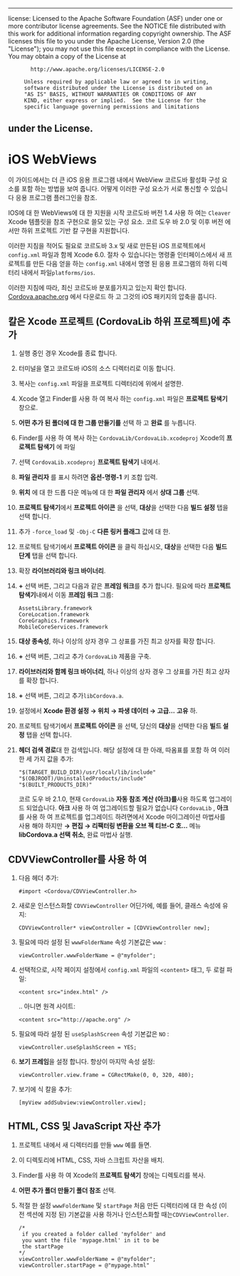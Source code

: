 * * *

license: Licensed to the Apache Software Foundation (ASF) under one or more contributor license agreements. See the NOTICE file distributed with this work for additional information regarding copyright ownership. The ASF licenses this file to you under the Apache License, Version 2.0 (the "License"); you may not use this file except in compliance with the License. You may obtain a copy of the License at

           http://www.apache.org/licenses/LICENSE-2.0
    
         Unless required by applicable law or agreed to in writing,
         software distributed under the License is distributed on an
         "AS IS" BASIS, WITHOUT WARRANTIES OR CONDITIONS OF ANY
         KIND, either express or implied.  See the License for the
         specific language governing permissions and limitations
    

## under the License.

# iOS WebViews

이 가이드에서는 더 큰 iOS 응용 프로그램 내에서 WebView 코르도바 활성화 구성 요소를 포함 하는 방법을 보여 줍니다. 어떻게 이러한 구성 요소가 서로 통신할 수 있습니다 응용 프로그램 플러그인을 참조.

IOS에 대 한 WebViews에 대 한 지원을 시작 코르도바 버전 1.4 사용 하 여는 `Cleaver` Xcode 템플릿을 참조 구현으로 쓸모 있는 구성 요소. 코르 도우 바 2.0 및 이후 버전 에서만 하위 프로젝트 기반 칼 구현을 지원합니다.

이러한 지침을 적어도 필요로 코르도바 3.x 및 새로 만든된 iOS 프로젝트에서 `config.xml` 파일과 함께 Xcode 6.0. 절차 수 있습니다는 명령줄 인터페이스에서 새 프로젝트를 만든 다음 얻을 하는 `config.xml` 내에서 명명 된 응용 프로그램의 하위 디렉터리 내에서 파일`platforms/ios`.

이러한 지침에 따라, 최신 코르도바 분포를가지고 있는지 확인 합니다. [Cordova.apache.org][1] 에서 다운로드 하 고 그것의 iOS 패키지의 압축을 풉니다.

 [1]: http://cordova.apache.org

## 칼은 Xcode 프로젝트 (CordovaLib 하위 프로젝트)에 추가

1.  실행 중인 경우 Xcode를 종료 합니다.

2.  터미널을 열고 코르도바 iOS의 소스 디렉터리로 이동 합니다.

3.  복사는 `config.xml` 파일을 프로젝트 디렉터리에 위에서 설명한.

4.  Xcode 열고 Finder를 사용 하 여 복사 하는 `config.xml` 파일은 **프로젝트 탐색기** 창으로.

5.  **어떤 추가 된 폴더에 대 한 그룹 만들기를** 선택 하 고 **완료** 를 누릅니다.

6.  Finder를 사용 하 여 복사 하는 `CordovaLib/CordovaLib.xcodeproj` Xcode의 **프로젝트 탐색기** 에 파일

7.  선택 `CordovaLib.xcodeproj` **프로젝트 탐색기** 내에서.

8.  **파일 관리자** 를 표시 하려면 **옵션-명령-1** 키 조합 입력.

9.  **위치** 에 대 한 드롭 다운 메뉴에 대 한 **파일 관리자** 에서 **상대 그룹** 선택.

10. **프로젝트 탐색기**에서 **프로젝트 아이콘** 을 선택, **대상**을 선택한 다음 **빌드 설정** 탭을 선택 합니다.

11. 추가 `-force_load` 및 `-Obj-C` **다른 링커 플래그** 값에 대 한.

12. 프로젝트 탐색기에서 **프로젝트 아이콘** 을 클릭 하십시오, **대상**을 선택한 다음 **빌드 단계** 탭을 선택 합니다.

13. 확장 **라이브러리와 링크 바이너리**.

14. **+** 선택 버튼, 그리고 다음과 같은 **프레임 워크**를 추가 합니다. 필요에 따라 **프로젝트 탐색기**내에서 이동 **프레임 워크** 그룹:
    
        AssetsLibrary.framework
        CoreLocation.framework
        CoreGraphics.framework
        MobileCoreServices.framework
        

15. **대상 종속성**, 하나 이상의 상자 경우 그 상표를 가진 최고 상자를 확장 합니다.

16. **+** 선택 버튼, 그리고 추가 `CordovaLib` 제품을 구축.

17. **라이브러리와 함께 링크 바이너리**, 하나 이상의 상자 경우 그 상표를 가진 최고 상자를 확장 합니다.

18. **+** 선택 버튼, 그리고 추가`libCordova.a`.

19. 설정에서 **Xcode 환경 설정 → 위치 → 파생 데이터 → 고급...** **고유** 하.

20. 프로젝트 탐색기에서 **프로젝트 아이콘** 을 선택, 당신의 **대상**을 선택한 다음 **빌드 설정** 탭을 선택 합니다.

21. **헤더 검색 경로**대 한 검색입니다. 해당 설정에 대 한 아래, 따옴표를 포함 하 여 이러한 세 가지 값을 추가:
    
        "$(TARGET_BUILD_DIR)/usr/local/lib/include"        
        "$(OBJROOT)/UninstalledProducts/include"
        "$(BUILT_PRODUCTS_DIR)"
        
    
    코르 도우 바 2.1.0, 현재 `CordovaLib` **자동 참조 계산 (아크)를**사용 하도록 업그레이드 되었습니다. **아크** 사용 하 여 업그레이드할 필요가 없습니다 `CordovaLib` , **아크**를 사용 하 여 프로젝트를 업그레이드 하려면에서 Xcode 마이그레이션 마법사를 사용 해야 하지만 **→ 편집 → 리팩터링 변환을 오브 젝 티브-C 호...** 메뉴 **libCordova.a 선택 취소**, 완료 마법사 실행.

## CDVViewController를 사용 하 여

1.  다음 헤더 추가:
    
        #import <Cordova/CDVViewController.h>
        

2.  새로운 인스턴스화할 `CDVViewController` 어딘가에, 예를 들어, 클래스 속성에 유지:
    
        CDVViewController* viewController = [CDVViewController new];
        

3.  필요에 따라 설정 된 `wwwFolderName` 속성 기본값은 `www` :
    
        viewController.wwwFolderName = @"myfolder";
        

4.  선택적으로, 시작 페이지 설정에서 `config.xml` 파일의 `<content>` 태그, 두 로컬 파일:
    
        <content src="index.html" />
        
    
    .. 아니면 원격 사이트:
    
        <content src="http://apache.org" />
        

5.  필요에 따라 설정 된 `useSplashScreen` 속성 기본값은 `NO` :
    
        viewController.useSplashScreen = YES;
        

6.  **보기 프레임**을 설정 합니다. 항상이 마지막 속성 설정:
    
        viewController.view.frame = CGRectMake(0, 0, 320, 480);
        

7.  보기에 식 칼을 추가:
    
        [myView addSubview:viewController.view];
        

## HTML, CSS 및 JavaScript 자산 추가

1.  프로젝트 내에서 새 디렉터리를 만들 `www` 예를 들면.

2.  이 디렉토리에 HTML, CSS, 자바 스크립트 자산을 배치.

3.  Finder를 사용 하 여 Xcode의 **프로젝트 탐색기** 창에는 디렉토리를 복사.

4.  **어떤 추가 폴더 만들기 폴더 참조** 선택.

5.  적절 한 설정 `wwwFolderName` 및 `startPage` 처음 만든 디렉터리에 대 한 속성 (이전 섹션에 지정 된) 기본값을 사용 하거나 인스턴스화할 때는`CDVViewController`.
    
        /*
         if you created a folder called 'myfolder' and
         you want the file 'mypage.html' in it to be
         the startPage
        */
        viewController.wwwFolderName = @"myfolder";
        viewController.startPage = @"mypage.html"